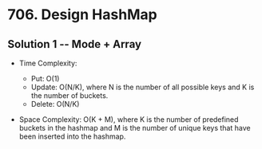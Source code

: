 # 706. Design HashMap

## Solution 1 -- Mode + Array

* Time Complexity:
  * Put: O(1)
  * Update: O(N/K), where N is the number of all possible keys and K is the number of buckets.
  * Delete: O(N/K)

* Space Complexity: O(K + M), where K is the number of predefined buckets in the hashmap and M is the number of unique keys that have been inserted into the hashmap.
